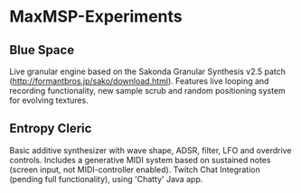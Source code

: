 # MaxMSP-Experiments
  ## Blue Space
Live granular engine based on the Sakonda Granular Synthesis v2.5 patch (http://formantbros.jp/sako/download.html). Features live looping and recording functionality, new sample scrub and random positioning system for evolving textures. 

  ## Entropy Cleric
Basic additive synthesizer with wave shape, ADSR, filter, LFO and overdrive controls. Includes a generative MIDI system based on sustained notes (screen input, not MIDI-controller enabled). Twitch Chat Integration (pending full functionality), using 'Chatty' Java app.
